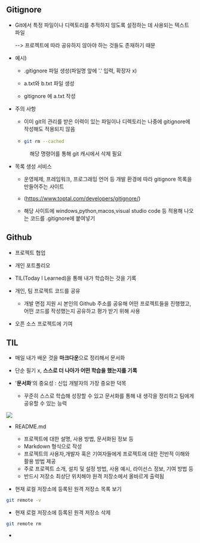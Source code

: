 ## Gitignore

- Git에서 특정 파일이나 디렉토리를 추적하지 않도록 설정하는 데 사용되는 텍스트 파일
  
   --> 프로젝트에 따라 공유하지 않아야 하는 것들도 존재하기 때문

- 예시) 
  
  - .gitignore 파일 생성(파일명 앞에 '.' 입력, 확장자 x)
  
  - a.txt와 b.txt 파일 생성
  
  - gitignore 에 a.txt 작성

- 주의 사항 
  
  - 이미 git의 관리를 받은 이력이 있는 파일이나 디렉토리는 나중에 gitignore에 작성해도 적용되지 않음        
  
  - ```bash
    git rm --cached
    ```

                해당 명령어를 통해 git 캐시에서 삭제 필요

- 목록 생성 서비스
  
  - 운영체제, 프레임워크, 프로그래밍 언어 등 개발 환경에 따라 gitignore 목록을 만들어주는 사이트
  
  - (https://www.toptal.com/developers/gitignore/)
  
  - 해당 사이트에 windows,python,macos,visual studio code 등 적용해 나오는 코드를 .gitignore에 붙여넣기

## Github

- 프로젝트 협업

- 개인 포트폴리오

- TIL(Today I Learned)을 통해 내가 학습하는 것을 기록

- 개인, 팀 프로젝트 코드를 공유
  
  - 개발 면접 지원 시 본인의 Github 주소를 공유해 어떤 프로젝트들을 진행했고, 어떤 코드를 작성했는지 공유하고 평가 받기 위해 사용

- 오픈 소스 프로젝트에 기여

## TIL

- 매일 내가 배운 것을 **마크다운**으로 정리해서 문서화

- 단순 필기 x, **스스로 더 나아가 어떤 학습을 했는지를 기록**

- '**문서화**'의 중요성 : 신입 개발자의 가장 중요한 덕목 
  
  - 꾸준히 스스로 학습해 성장할 수 있고 문서화를 통해 내 생각을 정리하고 팀에게 공유할 수 있는 능력

![](C:\Users\SSAFY\AppData\Roaming\marktext\images\2025-01-17-10-02-42-image.png)

- README.md 
  - 프로젝트에 대한 설명, 사용 방법, 문서화된 정보 등
  - Markdown 형식으로 작성
  - 프로젝트의 사용자,개발자 혹은 기여자들에게 프로젝트에 대한 전반적 이해와 활용 방법 제공
  - 주로 프로젝트 소개, 설치 및  설정 방법, 사용 예시, 라이선스 정보, 기여 방법 등 
  - 반드시 저장소 최상단 위치해야 원격 저장소에서 올바르게 출력됨
  
  
- 현재 로컬 저장소에 등록된 원격 저장소 목록 보기

```bash
git remote -v
```

- 현재 로컬 저장소에 등록된 원격 저장소 삭제

```bash
git remote rm
```

- 


